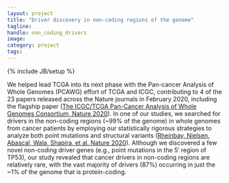 ```yaml
---
layout: project
title: "Driver discovery in non-coding regions of the genome"
tagline:
handle: non_coding_drivers
image: 
category: project
tags:
---
```

{% include JB/setup %}

We helped lead TCGA into its next phase with the Pan-cancer Analysis of Whole Genomes (PCAWG) effort of TCGA and ICGC, contributing to 4 of the 23 papers released across the Nature journals in February 2020, including the flagship paper ([The ICGC/TCGA Pan-Cancer Analysis of Whole Genomes Consortium, Nature 2020]). In one of our studies, we searched for drivers in the non-coding regions (~99% of the genome) in whole genomes from cancer patients by employing our statistically rigorous strategies to analyze both point mutations and structural variants ([Rheinbay, Nielsen, Abascal, Wala, Shapira, et al. Nature 2020]). Although we discovered a few novel non-coding driver genes (e.g., point mutations in the 5′ region of TP53), our study revealed that cancer drivers in non-coding regions are relatively rare, with the vast majority of drivers (87%) occurring in just the ~1% of the genome that is protein-coding. 

[The ICGC/TCGA Pan-Cancer Analysis of Whole Genomes Consortium, Nature 2020]: /papers/paper/pcawg-flagship
[Rheinbay, Nielsen, Abascal, Wala, Shapira, et al. Nature 2020]: /papers/paper/non-coding-drivers
